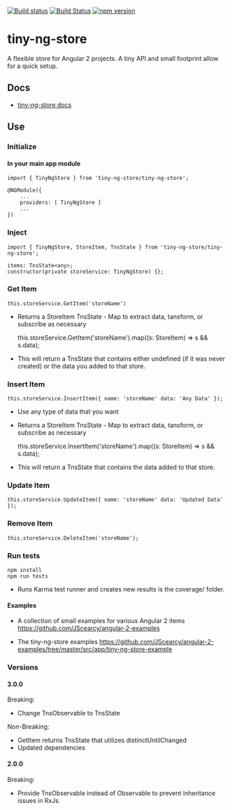 [![Build status](https://ci.appveyor.com/api/projects/status/6r401wlebcgprnam?svg=true)](https://ci.appveyor.com/project/JScearcy/tiny-ng-store)
[![Build Status](https://travis-ci.org/JScearcy/tiny-ng-store.svg?branch=master)](https://travis-ci.org/JScearcy/tiny-ng-store)
[![npm version](https://badge.fury.io/js/tiny-ng-store.svg)](https://badge.fury.io/js/tiny-ng-store)

# tiny-ng-store

A flexible store for Angular 2 projects. 
A tiny API and small footprint allow for a quick setup.

## Docs
* [tiny-ng-store docs](https://jscearcy.github.io/tiny-ng-store/)

## Use

### Initialize
#### In your main app module
    import { TinyNgStore } from 'tiny-ng-store/tiny-ng-store';

    @NGModule({
        ...
        providers: [ TinyNgStore ]
        ...
    })
    

### Inject
    import { TinyNgStore, StoreItem, TnsState } from 'tiny-ng-store/tiny-ng-store';

    items: TnsState<any>;
    constructor(private storeService: TinyNgStore) {};

### Get Item
    this.storeService.GetItem('storeName')
* Returns a StoreItem TnsState - Map to extract data, tansform, or subscribe as necessary
    
    this.storeService.GetItem('storeName').map((s: StoreItem) => s && s.data);
* This will return a TnsState that contains either undefined (if it was never created) or the data you added to that store.

### Insert Item 
    this.storeService.InsertItem({ name: 'storeName' data: 'Any Data' });
* Use any type of data that you want
* Returns a StoreItem TnsState - Map to extract data, tansform, or subscribe as necessary

    this.storeService.InsertItem('storeName').map((s: StoreItem) => s && s.data);
* This will return a TnsState that contains the data added to that store.


### Update Item
    this.storeService.UpdateItem({ name: 'storeName' data: 'Updated Data' });

### Remove Item
    this.storeService.DeleteItem('storeName');

### Run tests   
    npm install
    npm run tests
* Runs Karma test runner and creates new results is the coverage/ folder.

#### Examples
* A collection of small examples for various Angular 2 items
    https://github.com/JScearcy/angular-2-examples

* The tiny-ng-store examples
    https://github.com/JScearcy/angular-2-examples/tree/master/src/app/tiny-ng-store-example

### Versions
#### 3.0.0
Breaking:
* Change TnsObservable to TnsState

Non-Breaking:
* GetItem returns TnsState that utilizes distinctUntilChanged
* Updated dependencies

#### 2.0.0
Breaking:
* Provide TnsObservable instead of Observable to prevent inheritance issues in RxJs
